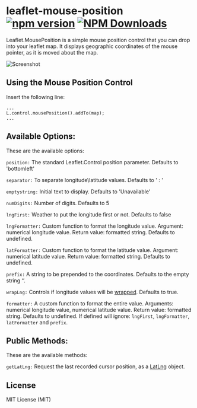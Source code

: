 # leaflet-mouse-position [![npm version][npm-image]][npm-url] [![NPM Downloads][npm-downloads-image]][npm-url]

Leaflet.MousePosition is a simple mouse position control that you can drop into your leaflet map. It displays geographic coordinates of the mouse pointer, as it is moved about the map.

![Screenshot](/screenshot/sample.png?raw=true)

## Using the Mouse Position Control

Insert the following line:

    ...
    L.control.mousePosition().addTo(map);
    ...

## Available Options:

These are the available options:

`position:` The standard Leaflet.Control position parameter. Defaults to 'bottomleft'

`separator:` To separate longitude\latitude values. Defaults to ' : '

`emptystring:` Initial text to display. Defaults to 'Unavailable'

`numDigits:` Number of digits. Defaults to 5

`lngFirst:` Weather to put the longitude first or not. Defaults to false

`lngFormatter:` Custom function to format the longitude value. Argument: numerical longitude value. Return value: formatted string. Defaults to undefined.

`latFormatter:` Custom function to format the latitude value. Argument: numerical latitude value. Return value: formatted string. Defaults to undefined.

`prefix:` A string to be prepended to the coordinates. Defaults to the empty string ‘’.

`wrapLng:` Controls if longitude values will be [wrapped](http://leafletjs.com/reference-1.5.0.html#latlng-wrap). Defaults to true.

`formatter:` A custom function to format the entire value. Arguments: numerical longitude value, numerical latitude value. Return value: formatted string.
 Defaults to undefined. If defined will ignore: `lngFirst`, `lngFormatter`, `latFormatter` and `prefix`.

## Public Methods:

These are the available methods:

`getLatLng:` Request the last recorded cursor position, as a
[LatLng](http://leafletjs.com/reference-1.3.2.html#latlng) object.

## License

MIT License (MIT)

[npm-image]: http://badge.fury.io/js/leaflet-mouse-position.svg
[npm-url]: http://www.npmjs.com/package/leaflet-mouse-position
[npm-downloads-image]: http://img.shields.io/npm/dt/leaflet-mouse-position.svg
